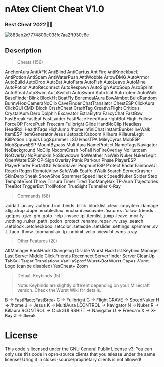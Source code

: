 # nAtex Client Cheat V1.0
### Best Cheat 2022🐱‍👤
![883ab2e7774809c038fc7aa2ff930e6e](https://user-images.githubusercontent.com/59067764/172053713-018f7c31-e5e7-4b16-bf02-856809c3c9b7.png)

## Description
> Cheats (156)

AnchorAura
AntiAFK
AntiBlind
AntiCactus
AntiFire
AntiKnockback
AntiPotion
AntiSpam
AntiWaterPush
AntiWobble
ArrowDMG
AutoArmor
AutoBuild
AutoDrop
AutoEat
AutoFarm
AutoFish
AutoLeave
AutoMine
AutoPotion
AutoReconnect
AutoRespawn
AutoSign
AutoSoup
AutoSprint
AutoSteal
AutoSwim
AutoSwitch
AutoSword
AutoTool
AutoTotem
AutoWalk
BaseFinder
Blink
BlockHit
BoatFly
BonemealAura
BowAimbot
BuildRandom
BunnyHop
CameraNoClip
CaveFinder
ChatTranslator
ChestESP
ClickAura
ClickGUI
CMD-Block
CrashChest
CrashTag
CreativeFlight
Criticals
CrystalAura
Derp
Dolphin
Excavator
ExtraElytra
FancyChat
FastBow
FastBreak
FastEat
FastLadder
FastPlace
FeedAura
FightBot
Flight
Follow
ForceOP
ForcePush
Freecam
Fullbright
Glide
HandNoClip
Headless
HeadRoll
HealthTags
HighJump
/home
InfiniChat
InstantBunker
InvWalk
ItemESP
ItemGenerator
Jesus
Jetpack
Kaboom
Killaura
KillauraLegit
KillPotion
Liquids
LogSpammer
LSD
MassTPA
MileyCyrus
MobESP
MobSpawnESP
MountBypass
MultiAura
NameProtect
NameTags
Navigator
NoBackground
NoClip
NocomCrash
NoFall
NoFireOverlay
NoHurtcam
NoOverlay
NoPumpkin
NoSlowdown
NoWeather
NoWeb
Nuker
NukerLegit
OpenWaterESP
OP-Sign
Overlay
Panic
Parkour
Phase
PlayerESP
PlayerFinder
PortalGUI
PotionSaver
ProphuntESP
Protect
Radar
RainbowUI
Reach
Regen
RemoteView
SafeWalk
ScaffoldWalk
Search
ServerCrasher
SkinDerp
Sneak
SnowShoe
Spammer
SpeedHack
SpeedNuker
Spider
Step
TemplateTool
Throw
Tillaura
Timer
Tired
TooManyHax
TP-Aura
Trajectories
TreeBot
TriggerBot
TrollPotion
TrueSight
Tunneller
X-Ray
> Commands (58)
> 
.addalt
.annoy
.author
.bind
.binds
.blink
.blocklist
.clear
.copyitem
.damage
.dig
.drop
.dupe
.enabledhax
.enchant
.excavate
.features
.follow
.friends
.getpos
.give
.gm
.goto
.help
.invsee
.ip
.itemlist
.jump
.leave
.modify
.nothing
.nuker
.path
.potion
.protect
.rename
.repair
.rv
.say
.search
.setblock
.setcheckbox
.setcolor
.setmode
.setslider
.settings
.spammer
.sv
.t
.taco
.throw
.toomanyhax
.tp
.unbind
.vclip
.viewnbt
.wms
.xray
> Other Features (20)
> 
AltManager
BookHack
Changelog
Disable Wurst
HackList
Keybind Manager
Last Server
Middle Click Friends
Reconnect
ServerFinder
Server CleanUp
TabGui
Target
Translations
VanillaSpoof
Wurst-Bot
Wurst Capes
Wurst Logo (can be disabled)
YesCheat+
Zoom
> Default Keybinds (15)
> 
> Note: Keybinds are slightly different depending on your Minecraft version. Check the Wurst Wiki for details.

B -> FastPlace;FastBreak
C -> Fullbright
G -> Flight
GRAVE -> SpeedNuker
H -> /home
J -> Jesus
K -> MultiAura
LCONTROL -> Navigator
N -> Nuker
R -> Killaura
RCONTROL -> ClickGUI
RSHIFT -> Navigator
U -> Freecam
X -> X-Ray
Z -> Sneak

# License
This code is licensed under the GNU General Public License v3. You can only use this code in open-source clients that you release under the same license! Using it in closed-source/proprietary clients is not allowed!
